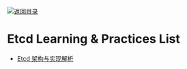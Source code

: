 [![返回目录](https://user-images.githubusercontent.com/5803001/38079637-ff0abcf0-3371-11e8-9b76-ad651620afc7.jpg)](https://github.com/wx-chevalier/Awesome-Lists)

# Etcd  Learning & Practices List

* [Etcd 架构与实现解析](http://mp.weixin.qq.com/s/fRM2mfJC6TSf1UIGnD3agg)
